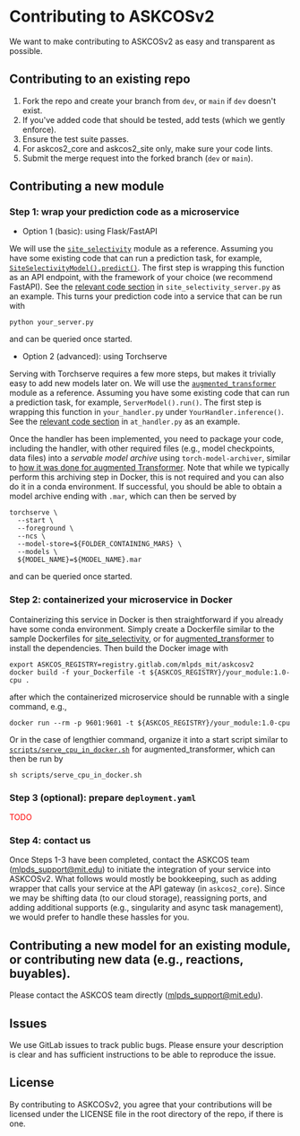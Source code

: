 # Contributing to ASKCOSv2
We want to make contributing to ASKCOSv2 as easy and transparent as
possible.

## Contributing to an existing repo
1. Fork the repo and create your branch from `dev`, or `main` if `dev` doesn't exist.
2. If you've added code that should be tested, add tests (which we gently enforce).
3. Ensure the test suite passes.
4. For askcos2_core and askcos2_site only, make sure your code lints.
5. Submit the merge request into the forked branch (`dev` or `main`).

## Contributing a new module

[//]: # (The core requirement is a `deploy.yaml` file in your repo which specifies at least two commands, one for building the Docker image &#40;GPU and/or CPU&#41; and the other for starting the prediction service in Docker. This file will be read during the deployment process to start your prediction service, and also used as a reference by the ASKCOS team for adding needed infrastructural support for your module.)

### Step 1: wrap your prediction code as a microservice

- Option 1 (basic): using Flask/FastAPI

We will use the <a href="https://gitlab.com/mlpds_mit/askcosv2/site_selectivity/-/tree/dev/">`site_selectivity`</a> module as a reference. Assuming you have some existing code that can run a prediction task, for example, <a href="https://gitlab.com/mlpds_mit/askcosv2/site_selectivity/-/blob/dev/site_selectivity.py#L115">`SiteSelectivityModel().predict()`</a>.
The first step is wrapping this function as an API endpoint, with the framework of your choice (we recommend FastAPI). See the <a href="https://gitlab.com/mlpds_mit/askcosv2/site_selectivity/-/blob/dev/site_selectivity_server.py#L39-L63">relevant code section</a> in `site_selectivity_server.py` as an example. This turns your prediction code into a service that can be run with
```
python your_server.py
```
and can be queried once started.

- Option 2 (advanced): using Torchserve 

Serving with Torchserve requires a few more steps, but makes it trivially easy to add new models later on. We will use the <a href="https://gitlab.com/mlpds_mit/askcosv2/forward_predictor/augmented_transformer">`augmented_transformer`</a> module as a reference. Assuming you have some existing code that can run a prediction task, for example, `ServerModel().run()`.
The first step is wrapping this function in `your_handler.py` under `YourHandler.inference()`. See the <a href="https://gitlab.com/mlpds_mit/askcosv2/forward_predictor/augmented_transformer/-/blob/main/at_handler.py#L67-L69">relevant code section</a> in `at_handler.py` as an example.

Once the handler has been implemented, you need to package your code, including the handler, with other required files (e.g., model checkpoints, data files) into a *servable model archive* using `torch-model-archiver`, similar to <a href="https://gitlab.com/mlpds_mit/askcosv2/forward_predictor/augmented_transformer/-/blob/main/scripts/archive_in_docker.sh">how it was done for augmented Transformer</a>. Note that while we typically perform this archiving step in Docker, this is not required and you can also do it in a conda environment. If successful, you should be able to obtain a model archive ending with `.mar`, which can then be served by
```
torchserve \
  --start \
  --foreground \
  --ncs \
  --model-store=${FOLDER_CONTAINING_MARS} \
  --models \
  ${MODEL_NAME}=${MODEL_NAME}.mar
```
and can be queried once started.

### Step 2: containerized your microservice in Docker
Containerizing this service in Docker is then straightforward if you already have some conda environment. Simply create a Dockerfile similar to the sample Dockerfiles for <a href="https://gitlab.com/mlpds_mit/askcosv2/site_selectivity/-/blob/dev/Dockerfile_site_cpu">site_selectivity</a>, or for <a href="https://gitlab.com/mlpds_mit/askcosv2/forward_predictor/augmented_transformer/-/blob/main/Dockerfile_cpu">augmented_transformer</a> to install the dependencies. Then build the Docker image with
```
export ASKCOS_REGISTRY=registry.gitlab.com/mlpds_mit/askcosv2
docker build -f your_Dockerfile -t ${ASKCOS_REGISTRY}/your_module:1.0-cpu .
```
after which the containerized microservice should be runnable with a single command, e.g.,
```
docker run --rm -p 9601:9601 -t ${ASKCOS_REGISTRY}/your_module:1.0-cpu
```
Or in the case of lengthier command, organize it into a start script similar to <a href="https://gitlab.com/mlpds_mit/askcosv2/forward_predictor/augmented_transformer/-/blob/main/scripts/serve_cpu_in_docker.sh">`scripts/serve_cpu_in_docker.sh`</a> for augmented_transformer, which can then be run by
```
sh scripts/serve_cpu_in_docker.sh
```

### Step 3 (optional): prepare `deployment.yaml`
<span style="color:red">TODO</span>


### Step 4: contact us
Once Steps 1-3 have been completed, contact the ASKCOS team (mlpds_support@mit.edu) to initiate the integration of your service into ASKCOSv2. What follows would mostly be bookkeeping, such as adding wrapper that calls your service at the API gateway (in `askcos2_core`). Since we may be shifting data (to our cloud storage), reassigning ports, and adding additional supports (e.g., singularity and async task management), we would prefer to handle these hassles for you.

## Contributing a new model for an existing module, or contributing new data (e.g., reactions, buyables).
Please contact the ASKCOS team directly (mlpds_support@mit.edu).

## Issues

We use GitLab issues to track public bugs. Please ensure your description is clear and has sufficient instructions to be able to reproduce the issue.

## License

By contributing to ASKCOSv2, you agree that your contributions will be licensed under the LICENSE file in the root directory of the repo, if there is one.
